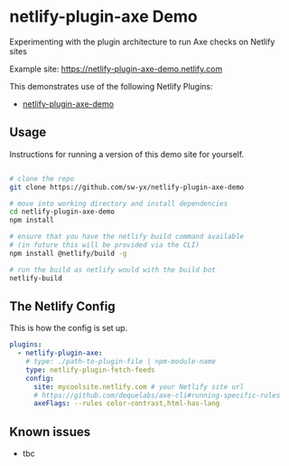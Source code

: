 # netlify-plugin-axe Demo

Experimenting with the plugin architecture to run Axe checks on Netlify sites

Example site: https://netlify-plugin-axe-demo.netlify.com

This demonstrates use of the following Netlify Plugins:

- [netlify-plugin-axe-demo](https://github.com/sw-yx/netlify-plugin-axe)

## Usage

Instructions for running a version of this demo site for yourself.

```bash

# clone the repo
git clone https://github.com/sw-yx/netlify-plugin-axe-demo 

# move into working directory and install dependencies
cd netlify-plugin-axe-demo 
npm install

# ensure that you have the netlify build command available
# (in future this will be provided via the CLI)
npm install @netlify/build -g

# run the build as netlify would with the build bot
netlify-build
```

## The Netlify Config

This is how the config is set up.

```yaml
plugins:
  - netlify-plugin-axe:
    # type: ./path-to-plugin-file | npm-module-name
    type: netlify-plugin-fetch-feeds
    config:
      site: mycoolsite.netlify.com # your Netlify site url
      # https://github.com/dequelabs/axe-cli#running-specific-rules
      axeFlags: --rules color-contrast,html-has-lang
```

## Known issues

- tbc